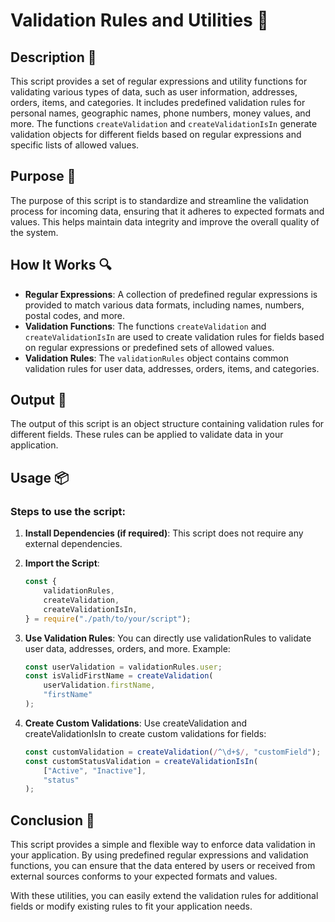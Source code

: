 # Validation Rules and Utilities 📜

## Description 📝

This script provides a set of regular expressions and utility functions for validating various types of data, such as user information, addresses, orders, items, and categories.
It includes predefined validation rules for personal names, geographic names, phone numbers, money values, and more.
The functions `createValidation` and `createValidationIsIn` generate validation objects for different fields based on regular expressions and specific lists of allowed values.

## Purpose 🎯

The purpose of this script is to standardize and streamline the validation process for incoming data, ensuring that it adheres to expected formats and values.
This helps maintain data integrity and improve the overall quality of the system.

## How It Works 🔍

-   **Regular Expressions**: A collection of predefined regular expressions is provided to match various data formats, including names, numbers, postal codes, and more.
-   **Validation Functions**: The functions `createValidation` and `createValidationIsIn` are used to create validation rules for fields based on regular expressions or predefined sets of allowed values.
-   **Validation Rules**: The `validationRules` object contains common validation rules for user data, addresses, orders, items, and categories.

## Output 📜

The output of this script is an object structure containing validation rules for different fields. These rules can be applied to validate data in your application.

## Usage 📦

### Steps to use the script:

1. **Install Dependencies (if required)**:
   This script does not require any external dependencies.

2. **Import the Script**:
    ```javascript
    const {
        validationRules,
        createValidation,
        createValidationIsIn,
    } = require("./path/to/your/script");
    ```
3. **Use Validation Rules**:
   You can directly use validationRules to validate user data, addresses, orders, and more.
   Example:

    ```javascript
    const userValidation = validationRules.user;
    const isValidFirstName = createValidation(
        userValidation.firstName,
        "firstName"
    );
    ```

4. **Create Custom Validations**:
   Use createValidation and createValidationIsIn to create custom validations for fields:
    ```javascript
    const customValidation = createValidation(/^\d+$/, "customField");
    const customStatusValidation = createValidationIsIn(
        ["Active", "Inactive"],
        "status"
    );
    ```

## Conclusion 🚀

This script provides a simple and flexible way to enforce data validation in your application.
By using predefined regular expressions and validation functions, you can ensure that the data entered by users or received from external sources conforms to your expected formats and values.

With these utilities, you can easily extend the validation rules for additional fields or modify existing rules to fit your application needs.
